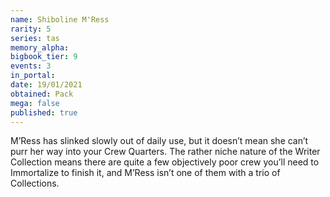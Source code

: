 ```yaml
---
name: Shiboline M'Ress
rarity: 5
series: tas
memory_alpha:
bigbook_tier: 9
events: 3
in_portal:
date: 19/01/2021
obtained: Pack
mega: false
published: true
---
```


M’Ress has slinked slowly out of daily use, but it doesn’t mean she can’t purr her way into your Crew Quarters. The rather niche nature of the Writer Collection means there are quite a few objectively poor crew you’ll need to Immortalize to finish it, and M’Ress isn’t one of them with a trio of Collections.
